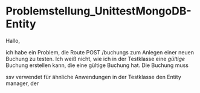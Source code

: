 Problemstellung_UnittestMongoDB-Entity
======================================

Hallo,

ich habe ein Problem,  die Route POST /buchungs zum Anlegen einer neuen Buchung zu testen.
Ich weiß nicht, wie ich in der Testklasse eine _gültige_ Buchung erstellen kann, die eine gültige Buchung hat.
Die Buchung muss 

ssv verwendet für ähnliche Anwendungen in der Testklasse den Entity manager, der 
